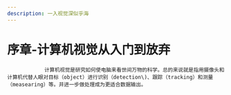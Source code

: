 ```yaml
---
description: 一入视觉深似乎海
---
```


# 序章-计算机视觉从入门到放弃

                计算机视觉是研究如何使电脑来看世间万物的科学。总的来说就是指用摄像头和计算机代替人眼对目标（object）进行识别（detection\)、跟踪（tracking）和测量（measearing）等。并进一步做处理成为更适合数据输出。

        

